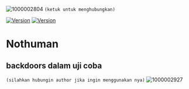 ![1000002804](https://github.com/user-attachments/assets/4398febd-7468-460a-abf1-7049126eaa92)
``(ketuk untuk menghubungkan)`` 

[![Version](https://img.shields.io/badge/FakeAXL-00-brightgreen.svg?maxAge=259200)]()
[![Version](https://img.shields.io/badge/NamePack-:NotHuman-brightgreen.svg?maxAge=259200)]()

# Nothuman
## backdoors dalam uji coba
``(silahkan hubungin author jika ingin menggunakan nya)``
![1000002927](https://github.com/user-attachments/assets/b1f0b9b8-1c89-435e-bb9c-5b5ca8434b48)
